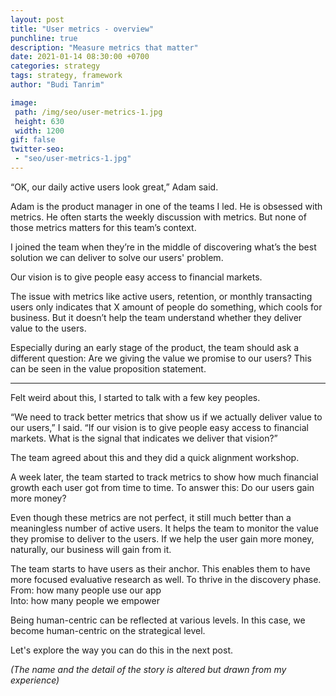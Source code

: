 ```yaml
---
layout: post
title: "User metrics - overview"
punchline: true
description: "Measure metrics that matter"
date: 2021-01-14 08:30:00 +0700
categories: strategy
tags: strategy, framework
author: "Budi Tanrim"

image:
 path: /img/seo/user-metrics-1.jpg
 height: 630
 width: 1200
gif: false
twitter-seo: 
 - "seo/user-metrics-1.jpg"
---
```


“OK, our daily active users look great,” Adam said. 

Adam is the product manager in one of the teams I led. He is obsessed with metrics. He often starts the weekly discussion with metrics. But none of those metrics matters for this team’s context.

I joined the team when they’re in the middle of discovering what’s the best solution we can deliver to solve our users' problem.

Our vision is to give people easy access to financial markets.

The issue with metrics like active users, retention, or monthly transacting users only indicates that X amount of people do something, which cools for business. But it doesn’t help the team understand whether they deliver value to the users.

Especially during an early stage of the product, the team should ask a different question: Are we giving the value we promise to our users? This can be seen in the value proposition statement.

---

Felt weird about this, I started to talk with a few key peoples. 

“We need to track better metrics that show us if we actually deliver value to our users,” I said. “If our vision is to give people easy access to financial markets. What is the signal that indicates we deliver that vision?”

The team agreed about this and they did a quick alignment workshop.

A week later, the team started to track metrics to show how much financial growth each user got from time to time. To answer this: Do our users gain more money?

Even though these metrics are not perfect, it still much better than a meaningless number of active users. It helps the team to monitor the value they promise to deliver to the users. If we help the user gain more money, naturally, our business will gain from it.

The team starts to have users as their anchor. This enables them to have more focused evaluative research as well. To thrive in the discovery phase.<br/>
From: how many people use our app <br/>
Into: how many people we empower

Being human-centric can be reflected at various levels. In this case, we become human-centric on the strategical level.

Let's explore the way you can do this in the next post.

*(The name and the detail of the story is altered but drawn from my experience)*





